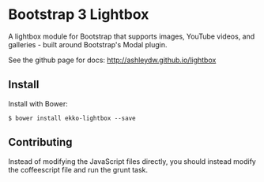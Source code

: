 Bootstrap 3 Lightbox
========

A lightbox module for Bootstrap that supports images, YouTube videos, and galleries - built around Bootstrap's Modal plugin.

See the github page for docs: http://ashleydw.github.io/lightbox

## Install

Install with Bower:

```
$ bower install ekko-lightbox --save
```

Contributing
----
Instead of modifying the JavaScript files directly, you should instead modify the coffeescript file and run the grunt task.
